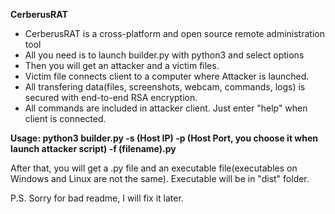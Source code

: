 <p><b>CerberusRAT</b></p>

 - CerberusRAT is a cross-platform and open source remote administration tool
 - All you need is to launch builder.py with python3 and select options
 - Then you will get an attacker and a victim files.
 - Victim file connects client to a computer where Attacker is launched.
 - All transfering data(files, screenshots, webcam, commands, logs) is secured with end-to-end RSA encryption.
 - All commands are included in attacker client. Just enter "help" when client is connected.


<p><b>Usage: python3 builder.py -s (Host IP) -p (Host Port, you choose it when launch attacker script) -f (filename).py</b></p>

After that, you will get a .py file and an executable file(executables on Windows and Linux are not the same). Executable will be in "dist" folder.


P.S. Sorry for bad readme, I will fix it later.
